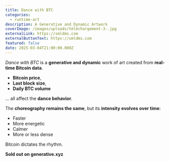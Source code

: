 ```yaml
---
title: Dance with BTC
categories:
  - runtime-art
description: A Generative and Dynamic Artwork
coverImage: /images/uploads/téléchargement-3-.jpg
externalLink: https://smldms.com
externalButtonText: https://smldms.com
featured: false
date: 2025-03-04T21:00:00.000Z
---
```

*Dance with BTC* is a **generative and dynamic** work of art created from **real-time Bitcoin data**.  

- **Bitcoin price**,  
- **Last block size**,  
- **Daily BTC volume**  

... all affect the **dance behavior**.  

The **choreography remains the same**, but its **intensity evolves over time**:  
- Faster  
- More energetic  
- Calmer  
- More or less dense  

Bitcoin dictates the rhythm.  

**Sold out on generative.xyz** 
